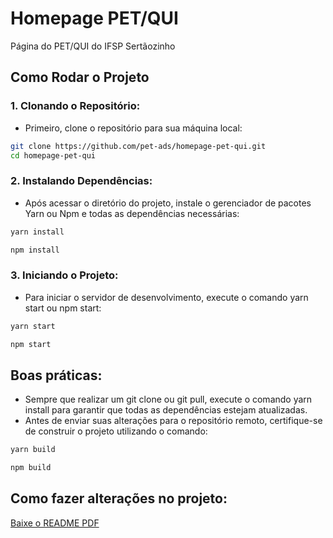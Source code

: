 # Homepage PET/QUI

Página do PET/QUI do IFSP Sertãozinho

## Como Rodar o Projeto

### 1. Clonando o Repositório:

- Primeiro, clone o repositório para sua máquina local:

```bash
git clone https://github.com/pet-ads/homepage-pet-qui.git
cd homepage-pet-qui
```

### 2. Instalando Dependências:

- Após acessar o diretório do projeto, instale o gerenciador de pacotes Yarn ou Npm e todas as dependências necessárias:

```bash
yarn install
```

```bash
npm install
```

### 3. Iniciando o Projeto:

- Para iniciar o servidor de desenvolvimento, execute o comando yarn start ou npm start:

```bash
yarn start
```

```bash
npm start
```

## Boas práticas:

- Sempre que realizar um git clone ou git pull, execute o comando yarn install para garantir que todas as dependências estejam atualizadas.
- Antes de enviar suas alterações para o repositório remoto, certifique-se de construir o projeto utilizando o comando:

```bash
yarn build
```

```bash
npm build
```

## Como fazer alterações no projeto:

[Baixe o README PDF](https://github.com/pet-ads/homepage-pet-qui/raw/main/public/Documents/Readme/README.pdf)
